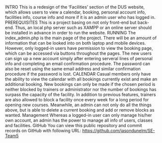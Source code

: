 INTRO
    This is a redesign of the ‘Facilities’ section of the DUS website, which allows users to view a calendar, booking, 
    personal account info, facilities info, course info and more if it is an admin user who has logged in.
PREREQUISITES
    This is a project basing on not only front-end but back-end. Thus, an local php server such as XAMPP or an online 
    server should be installed in advance in order to run the website.
RUNNING
    The index_admin.php is the main page of the project. There will be an amount of information that can be looked into
    on both laptop and mobile devices. However, only logged-in users have permission to view the booking page, which 
    can be accessed via buttons throughout the pages. The new users can sign up a new account simply after entering 
    serveral lines of personal info and completing an email confirmation procedure. The password can also be reset 
    using the same email address and similar confirmation procedure if the password is lost.
CALENDAR
    Casual members only have the ability to view the calendar with all bookings currently exist and make an additional 
    booking. New bookings can only be made if the chosen period is neither blocked by trainers or administrator nor the 
    number of bookings has surpass the capacity of the facility.
    In addition to previous features, trainers are also allowed to block a facility once every week for a long period 
    for opening new courses. Meanwhile, an admin can not only do all the things above, but is able to delete a current 
    booking and add or remove blocks as wanted.
Management
    Whereas a logged-in user can only manage his/her own account, an admin has the power to manage all info of users, 
    classes and facilities.
GitHub
    You can view this public repository and commit records on GitHub with following URL:
    https://github.com/jasondunelm/SE-Team5